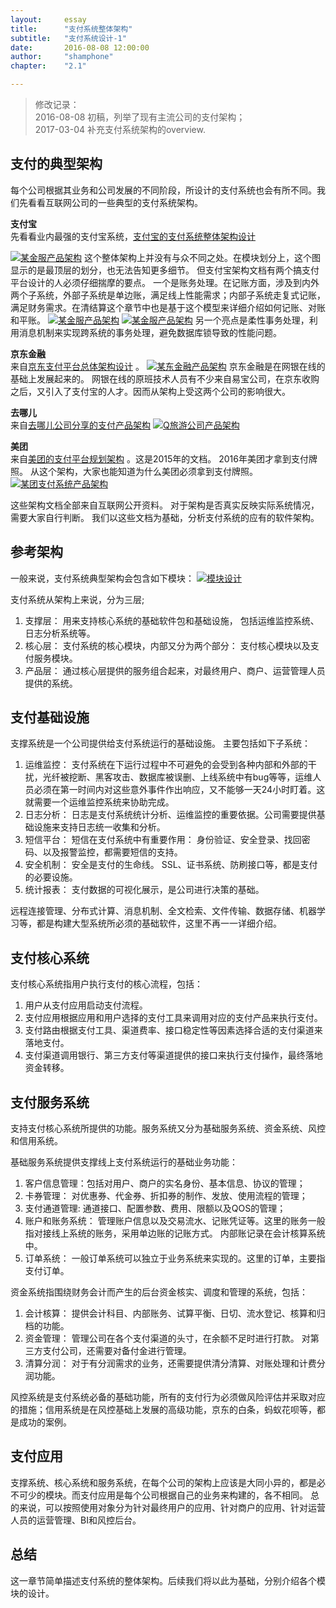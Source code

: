 ```yaml
---
layout: 	essay
title: 		"支付系统整体架构"
subtitle: 	"支付系统设计-1"
date: 		2016-08-08 12:00:00
author: 	"shamphone"
chapter:	"2.1"

---
```


> 修改记录：  
> 2016-08-08 初稿，列举了现有主流公司的支付架构；  
> 2017-03-04 补充支付系统架构的overview.


## 支付的典型架构

每个公司根据其业务和公司发展的不同阶段，所设计的支付系统也会有所不同。我们先看看互联网公司的一些典型的支付系统架构。 

**支付宝**  
先看看业内最强的支付宝系统，[支付宝的支付系统整体架构设计](http://www.woshipm.com/pmd/160822.html)  

[![某金服产品架构](http://static.cocolian.org/img/in-post/arch_alipay.png)](http://static.cocolian.org/img/in-post/arch_alipay.png)
这个整体架构上并没有与众不同之处。在模块划分上，这个图显示的是最顶层的划分，也无法告知更多细节。 但支付宝架构文档有两个搞支付平台设计的人必须仔细揣摩的要点。
一个是账务处理。在记账方面，涉及到内外两个子系统，外部子系统是单边账，满足线上性能需求；内部子系统走复式记账，满足财务需求。在清结算这个章节中也是基于这个模型来详细介绍如何记账、对账和平账。 
[![某金服产品架构](http://static.cocolian.org/img/in-post/arch_alipay_accounting.png)](http://static.cocolian.org/img/in-post/arch_alipay_accounting.png)
[![某金服产品架构](http://static.cocolian.org/img/in-post/arch-alipay-checking.png)](http://static.cocolian.org/img/in-post/arch-alipay-checking.png)
另一个亮点是柔性事务处理，利用消息机制来实现跨系统的事务处理，避免数据库锁导致的性能问题。

**京东金融**  
来自[京东支付平台总体架构设计](http://www.360doc.com/content/16/0724/20/19476362_578094252.shtml) 。
[![某东金融产品架构](http://static.cocolian.org/img/in-post/arch_jd.png)](http://static.cocolian.org/img/in-post/arch_jd.png)
京东金融是在网银在线的基础上发展起来的。 网银在线的原班技术人员有不少来自易宝公司，在京东收购之后，又引入了支付宝的人才。因而从架构上受这两个公司的影响很大。 

**去哪儿**  
来自[去哪儿公司分享的支付产品架构](https://sanwen8.cn/p/540ht7K.html)
[![Q旅游公司产品架构](http://static.cocolian.org/img/in-post/arch_qunar.png)](http://static.cocolian.org/img/in-post/arch_qunar.png)

**美团**  
来自[美团的支付平台规划架构](https://wenku.baidu.com/view/7daa609d376baf1ffd4fad09.html) 。这是2015年的文档。 2016年美团才拿到支付牌照。 从这个架构，大家也能知道为什么美团必须拿到支付牌照。 
[![某团支付系统产品架构](http://static.cocolian.org/img/in-post/arch_meituan.png)](http://static.cocolian.org/img/in-post/arch_meituan.png)


这些架构文档全部来自互联网公开资料。 对于架构是否真实反映实际系统情况，需要大家自行判断。 我们以这些文档为基础，分析支付系统的应有的软件架构。 

## 参考架构

一般来说，支付系统典型架构会包含如下模块：
[![模块设计](http://static.cocolian.org/img/in-post/arch-modules.jpg)](http://static.cocolian.org/img/in-post/arch-modules.jpg)

支付系统从架构上来说，分为三层;

1. 支撑层： 用来支持核心系统的基础软件包和基础设施， 包括运维监控系统、日志分析系统等。   
2. 核心层： 支付系统的核心模块，内部又分为两个部分： 支付核心模块以及支付服务模块。  
3. 产品层： 通过核心层提供的服务组合起来，对最终用户、商户、运营管理人员提供的系统。   

## 支付基础设施

支撑系统是一个公司提供给支付系统运行的基础设施。 主要包括如下子系统：

1. 运维监控： 支付系统在下运行过程中不可避免的会受到各种内部和外部的干扰，光纤被挖断、黑客攻击、数据库被误删、上线系统中有bug等等，运维人员必须在第一时间内对这些意外事件作出响应，又不能够一天24小时盯着。这就需要一个运维监控系统来协助完成。 
2. 日志分析： 日志是支付系统统计分析、运维监控的重要依据。公司需要提供基础设施来支持日志统一收集和分析。 
3. 短信平台： 短信在支付系统中有重要作用： 身份验证、安全登录、找回密码、以及报警监控，都需要短信的支持。 
4. 安全机制： 安全是支付的生命线。 SSL、证书系统、防刷接口等，都是支付的必要设施。 
5. 统计报表： 支付数据的可视化展示，是公司进行决策的基础。 

远程连接管理、分布式计算、消息机制、全文检索、文件传输、数据存储、机器学习等，都是构建大型系统所必须的基础软件，这里不再一一详细介绍。 

## 支付核心系统  

支付核心系统指用户执行支付的核心流程，包括：
1. 用户从支付应用启动支付流程。 
2. 支付应用根据应用和用户选择的支付工具来调用对应的支付产品来执行支付。 
3. 支付路由根据支付工具、渠道费率、接口稳定性等因素选择合适的支付渠道来落地支付。 
4. 支付渠道调用银行、第三方支付等渠道提供的接口来执行支付操作，最终落地资金转移。 

## 支付服务系统

支持支付核心系统所提供的功能。服务系统又分为基础服务系统、资金系统、风控和信用系统。

基础服务系统提供支撑线上支付系统运行的基础业务功能： 
1. 客户信息管理：包括对用户、商户的实名身份、基本信息、协议的管理； 
2. 卡券管理： 对优惠券、代金券、折扣券的制作、发放、使用流程的管理；  
3. 支付通道管理: 通道接口、配置参数、费用、限额以及QOS的管理；
4. 账户和账务系统： 管理账户信息以及交易流水、记账凭证等。这里的账务一般指对接线上系统的账务，采用单边账的记账方式。 内部账记录在会计核算系统中。 
5. 订单系统： 一般订单系统可以独立于业务系统来实现的。这里的订单，主要指支付订单。 

资金系统指围绕财务会计而产生的后台资金核实、调度和管理的系统，包括：
1. 会计核算： 提供会计科目、内部账务、试算平衡、日切、流水登记、核算和归档的功能。   
2. 资金管理： 管理公司在各个支付渠道的头寸，在余额不足时进行打款。 对第三方支付公司，还需要对备付金进行管理。 
3. 清算分润： 对于有分润需求的业务，还需要提供清分清算、对账处理和计费分润功能。 

风控系统是支付系统必备的基础功能，所有的支付行为必须做风险评估并采取对应的措施；信用系统是在风控基础上发展的高级功能，京东的白条，蚂蚁花呗等，都是成功的案例。 

## 支付应用

支撑系统、核心系统和服务系统，在每个公司的架构上应该是大同小异的，都是必不可少的模块。而支付应用是每个公司根据自己的业务来构建的，各不相同。 总的来说，可以按照使用对象分为针对最终用户的应用、针对商户的应用、针对运营人员的运营管理、BI和风控后台。 

## 总结
这一章节简单描述支付系统的整体架构。后续我们将以此为基础，分别介绍各个模块的设计。 





